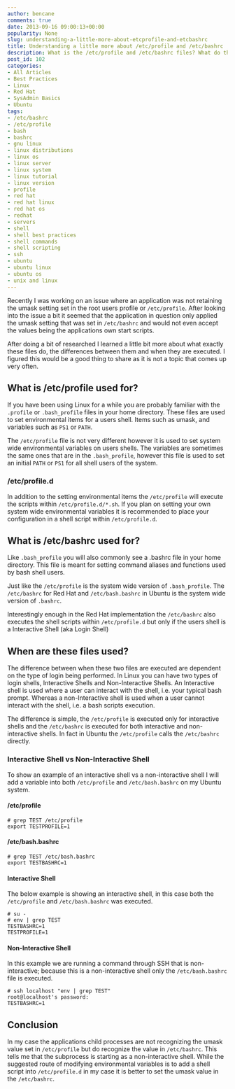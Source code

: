 ```yaml
---
author: bencane
comments: true
date: 2013-09-16 09:00:13+00:00
popularity: None
slug: understanding-a-little-more-about-etcprofile-and-etcbashrc
title: Understanding a little more about /etc/profile and /etc/bashrc
description: What is the /etc/profile and /etc/bashrc files? What do they do? Read more to find out.
post_id: 102
categories:
- All Articles
- Best Practices
- Linux
- Red Hat
- SysAdmin Basics
- Ubuntu
tags:
- /etc/bashrc
- /etc/profile
- bash
- bashrc
- gnu linux
- linux distributions
- linux os
- linux server
- linux system
- linux tutorial
- linux version
- profile
- red hat
- red hat linux
- red hat os
- redhat
- servers
- shell
- shell best practices
- shell commands
- shell scripting
- ssh
- ubuntu
- ubuntu linux
- ubuntu os
- unix and linux
---
```


Recently I was working on an issue where an application was not retaining the umask setting set in the root users profile or `/etc/profile`. After looking into the issue a bit it seemed that the application in question only applied the umask setting that was set in `/etc/bashrc` and would not even accept the values being the applications own start scripts.

After doing a bit of researched I learned a little bit more about what exactly these files do, the differences between them and when they are executed. I figured this would be a good thing to share as it is not a topic that comes up very often.

## What is /etc/profile used for?

If you have been using Linux for a while you are probably familiar with the `.profile` or `.bash_profile` files in your home directory. These files are used to set environmental items for a users shell. Items such as umask, and variables such as `PS1` or `PATH`.

The `/etc/profile` file is not very different however it is used to set system wide environmental variables on users shells. The variables are sometimes the same ones that are in the `.bash_profile`, however this file is used to set an initial `PATH` or `PS1` for all shell users of the system.

### /etc/profile.d

In addition to the setting environmental items the `/etc/profile` will execute the scripts within `/etc/profile.d/*.sh`. If you plan on setting your own system wide environmental variables it is recommended to place your configuration in a shell script within `/etc/profile.d`.

## What is /etc/bashrc used for?

Like `.bash_profile` you will also commonly see a .bashrc file in your home directory. This file is meant for setting command aliases and functions used by bash shell users.

Just like the `/etc/profile` is the system wide version of `.bash_profile`. The `/etc/bashrc` for Red Hat and `/etc/bash.bashrc` in Ubuntu is the system wide version of `.bashrc`.

Interestingly enough in the Red Hat implementation the `/etc/bashrc` also executes the shell scripts within `/etc/profile.d` but only if the users shell is a Interactive Shell (aka Login Shell)

## When are these files used?

The difference between when these two files are executed are dependent on the type of login being performed. In Linux you can have two types of login shells, Interactive Shells and Non-Interactive Shells. An Interactive shell is used where a user can interact with the shell, i.e. your typical bash prompt. Whereas a non-Interactive shell is used when a user cannot interact with the shell, i.e. a bash scripts execution.

The difference is simple, the `/etc/profile` is executed only for interactive shells and the `/etc/bashrc` is executed for both interactive and non-interactive shells. In fact in Ubuntu the `/etc/profile` calls the `/etc/bashrc` directly.

### Interactive Shell vs Non-Interactive Shell

To show an example of an interactive shell vs a non-interactive shell I will add a variable into both `/etc/profile` and `/etc/bash.bashrc` on my Ubuntu system.

#### /etc/profile

    # grep TEST /etc/profile
    export TESTPROFILE=1

#### /etc/bash.bashrc

    # grep TEST /etc/bash.bashrc 
    export TESTBASHRC=1

#### Interactive Shell

The below example is showing an interactive shell, in this case both the `/etc/profile` and `/etc/bash.bashrc` was executed.

    # su -
    # env | grep TEST
    TESTBASHRC=1
    TESTPROFILE=1

#### Non-Interactive Shell

In this example we are running a command through SSH that is non-interactive; because this is a non-interactive shell only the `/etc/bash.bashrc` file is executed.

    # ssh localhost "env | grep TEST"
    root@localhost's password: 
    TESTBASHRC=1

## Conclusion

In my case the applications child processes are not recognizing the umask value set in `/etc/profile` but do recognize the value in `/etc/bashrc`. This tells me that the subprocess is starting as a non-interactive shell. While the suggested route of modifying environmental variables is to add a shell script into `/etc/profile.d` in my case it is better to set the umask value in the `/etc/bashrc`.
